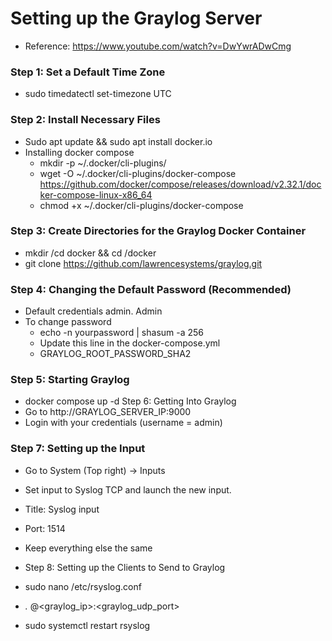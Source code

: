 # Setting up the Graylog Server
- Reference: https://www.youtube.com/watch?v=DwYwrADwCmg
### Step 1: Set a Default Time Zone
- sudo timedatectl set-timezone UTC
### Step 2: Install Necessary Files 
- Sudo apt update && sudo apt install docker.io
- Installing docker compose
  - mkdir -p ~/.docker/cli-plugins/
  - wget -O ~/.docker/cli-plugins/docker-compose https://github.com/docker/compose/releases/download/v2.32.1/docker-compose-linux-x86_64
  - chmod +x ~/.docker/cli-plugins/docker-compose
### Step 3: Create Directories for the Graylog Docker Container
- mkdir /cd docker && cd /docker
- git clone https://github.com/lawrencesystems/graylog.git
### Step 4: Changing the Default Password (Recommended)
- Default credentials admin. Admin
- To change password
  - echo -n yourpassword | shasum -a 256
  - Update this line in the docker-compose.yml
  - GRAYLOG_ROOT_PASSWORD_SHA2
### Step 5: Starting Graylog
- docker compose up -d
Step 6: Getting Into Graylog
- Go to http://GRAYLOG_SERVER_IP:9000
- Login with your credentials (username = admin)
### Step 7: Setting up the Input 
- Go to System (Top right) -> Inputs
- Set input to Syslog TCP and launch the new input. 
- Title: Syslog input
- Port: 1514
- Keep everything else the same
- Step 8: Setting up the Clients to Send to Graylog
- sudo nano /etc/rsyslog.conf
- *.* @<graylog_ip>:<graylog_udp_port>


- sudo systemctl restart rsyslog
